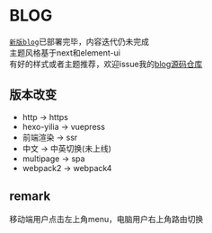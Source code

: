 # BLOG

[`新版blog`](https://www.xhrsama.com)已部署完毕，内容迭代仍未完成<br>
主题风格基于next和element-ui<br>
有好的样式或者主题推荐，欢迎issue我的[blog源码仓库](https://github.com/dingjiamughal/vuepress)

## 版本改变
- http -> https
- hexo-yilia -> vuepress
- 前端渲染 -> ssr
- 中文 -> 中英切换(未上线)
- multipage -> spa
- webpack2 -> webpack4

## remark
移动端用户点击左上角menu，电脑用户右上角路由切换
